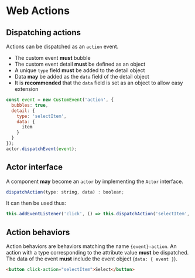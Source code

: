 # Web Actions

## Dispatching actions

Actions can be dispatched as an `action` event.

* The custom event **must** bubble
* The custom event detail **must** be defined as an object
* A unique `type` field **must** be added to the detail object
* Data **may** be added as the `data` field of the detail object
* It is **recommended** that the `data` field is set as an object to allow easy extension

```js
const event = new CustomEvent('action', {
  bubbles: true,
  detail: {
    type: 'selectItem',
    data: {
      item
    }
  }
});
actor.dispatchEvent(event);
```

## Actor interface

A component **may** become an `actor` by implementing the `Actor` interface.

```js
dispatchAction(type: string, data) : boolean;
```

It can then be used thus:

```js
this.addEventListener('click', () => this.dispatchAction('selectItem', this.item));
```

## Action behaviors

Action behaviors are behaviors matching the name `{event}-action`. An action with a type corresponding to the attribute value **must** be dispatched. The data of the event **must** include the event object (`data: { event }`).

```html
<button click-action="selectItem">Select</button>
```

